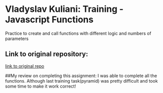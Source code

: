 # Vladyslav Kuliani: Training - Javascript Functions

Practice to create and call functions with different logic and numbers of parameters

## Link to original repository:
[link to original repo](https://github.com/sf-wdi-33/functions-exercises)

##My review on completing this assignment:
I was able to complete all the functions. Although last training task(pyramid) was pretty difficult and took some time to make it work correct!  
